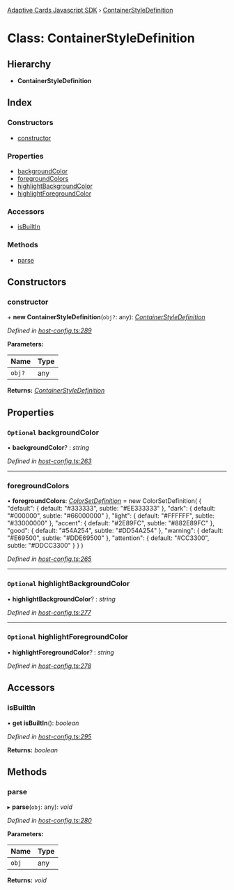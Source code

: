 [Adaptive Cards Javascript SDK](../README.md) › [ContainerStyleDefinition](containerstyledefinition.md)

# Class: ContainerStyleDefinition

## Hierarchy

* **ContainerStyleDefinition**

## Index

### Constructors

* [constructor](containerstyledefinition.md#constructor)

### Properties

* [backgroundColor](containerstyledefinition.md#optional-backgroundcolor)
* [foregroundColors](containerstyledefinition.md#foregroundcolors)
* [highlightBackgroundColor](containerstyledefinition.md#optional-highlightbackgroundcolor)
* [highlightForegroundColor](containerstyledefinition.md#optional-highlightforegroundcolor)

### Accessors

* [isBuiltIn](containerstyledefinition.md#isbuiltin)

### Methods

* [parse](containerstyledefinition.md#parse)

## Constructors

###  constructor

\+ **new ContainerStyleDefinition**(`obj?`: any): *[ContainerStyleDefinition](containerstyledefinition.md)*

*Defined in [host-config.ts:289](https://github.com/microsoft/AdaptiveCards/blob/a61c5fd56/source/nodejs/adaptivecards/src/host-config.ts#L289)*

**Parameters:**

Name | Type |
------ | ------ |
`obj?` | any |

**Returns:** *[ContainerStyleDefinition](containerstyledefinition.md)*

## Properties

### `Optional` backgroundColor

• **backgroundColor**? : *string*

*Defined in [host-config.ts:263](https://github.com/microsoft/AdaptiveCards/blob/a61c5fd56/source/nodejs/adaptivecards/src/host-config.ts#L263)*

___

###  foregroundColors

• **foregroundColors**: *[ColorSetDefinition](colorsetdefinition.md)* = new ColorSetDefinition(
        {
            "default": { default: "#333333", subtle: "#EE333333" },
            "dark": { default: "#000000", subtle: "#66000000" },
            "light": { default: "#FFFFFF", subtle: "#33000000" },
            "accent": { default: "#2E89FC", subtle: "#882E89FC" },
            "good": { default: "#54A254", subtle: "#DD54A254" },
            "warning": { default: "#E69500", subtle: "#DDE69500" },
            "attention": { default: "#CC3300", subtle: "#DDCC3300" }
        }
    )

*Defined in [host-config.ts:265](https://github.com/microsoft/AdaptiveCards/blob/a61c5fd56/source/nodejs/adaptivecards/src/host-config.ts#L265)*

___

### `Optional` highlightBackgroundColor

• **highlightBackgroundColor**? : *string*

*Defined in [host-config.ts:277](https://github.com/microsoft/AdaptiveCards/blob/a61c5fd56/source/nodejs/adaptivecards/src/host-config.ts#L277)*

___

### `Optional` highlightForegroundColor

• **highlightForegroundColor**? : *string*

*Defined in [host-config.ts:278](https://github.com/microsoft/AdaptiveCards/blob/a61c5fd56/source/nodejs/adaptivecards/src/host-config.ts#L278)*

## Accessors

###  isBuiltIn

• **get isBuiltIn**(): *boolean*

*Defined in [host-config.ts:295](https://github.com/microsoft/AdaptiveCards/blob/a61c5fd56/source/nodejs/adaptivecards/src/host-config.ts#L295)*

**Returns:** *boolean*

## Methods

###  parse

▸ **parse**(`obj`: any): *void*

*Defined in [host-config.ts:280](https://github.com/microsoft/AdaptiveCards/blob/a61c5fd56/source/nodejs/adaptivecards/src/host-config.ts#L280)*

**Parameters:**

Name | Type |
------ | ------ |
`obj` | any |

**Returns:** *void*
